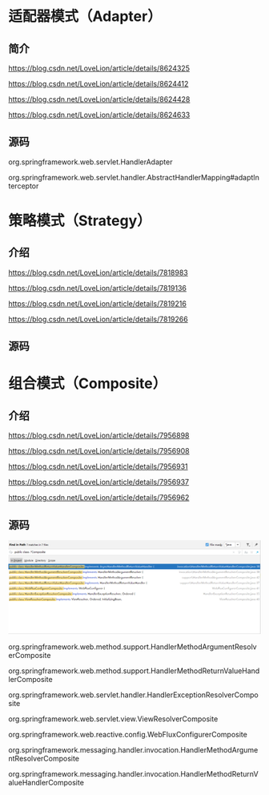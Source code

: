 # 适配器模式（Adapter）

## 简介

https://blog.csdn.net/LoveLion/article/details/8624325

https://blog.csdn.net/LoveLion/article/details/8624412

https://blog.csdn.net/LoveLion/article/details/8624428

https://blog.csdn.net/LoveLion/article/details/8624633

## 源码

org.springframework.web.servlet.HandlerAdapter

org.springframework.web.servlet.handler.AbstractHandlerMapping#adaptInterceptor









# 策略模式（Strategy）

## 介绍

https://blog.csdn.net/LoveLion/article/details/7818983

https://blog.csdn.net/LoveLion/article/details/7819136

https://blog.csdn.net/LoveLion/article/details/7819216

https://blog.csdn.net/LoveLion/article/details/7819266

## 源码





# 组合模式（Composite）

## 介绍

https://blog.csdn.net/LoveLion/article/details/7956898

https://blog.csdn.net/LoveLion/article/details/7956908

https://blog.csdn.net/LoveLion/article/details/7956931

https://blog.csdn.net/LoveLion/article/details/7956937

https://blog.csdn.net/LoveLion/article/details/7956962


## 源码

![image-20210228000901172](images/image-20210228000901172.png)

org.springframework.web.method.support.HandlerMethodArgumentResolverComposite

org.springframework.web.method.support.HandlerMethodReturnValueHandlerComposite

org.springframework.web.servlet.handler.HandlerExceptionResolverComposite

org.springframework.web.servlet.view.ViewResolverComposite

org.springframework.web.reactive.config.WebFluxConfigurerComposite

org.springframework.messaging.handler.invocation.HandlerMethodArgumentResolverComposite

org.springframework.messaging.handler.invocation.HandlerMethodReturnValueHandlerComposite




